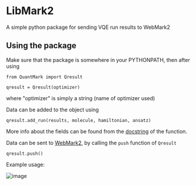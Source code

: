 # LibMark2
A simple python package for sending VQE run results to WebMark2

## Using the package

Make sure that the package is somewhere in your PYTHONPATH, then after using
```
from QuantMark import Qresult

qresult = Qresult(optimizer)
```
where "optimizer" is simply a string (name of optimizer used)

Data can be added to the object using
```
qresult.add_run(results, molecule, hamiltonian, ansatz)
```
More info about the fields can be found from the [docstring](https://github.com/quantum-ohtu/LibMark2/blob/main/QuantMark/result_sender.py) of the function.

Data can be sent to [WebMark2](https://github.com/quantum-ohtu/WebMark2), by calling the ```push``` function of ```Qresult```
```
qresult.push()
```

Example usage:

![image](https://github.com/quantum-ohtu/LibMark2/blob/main/images/vqe.png)
